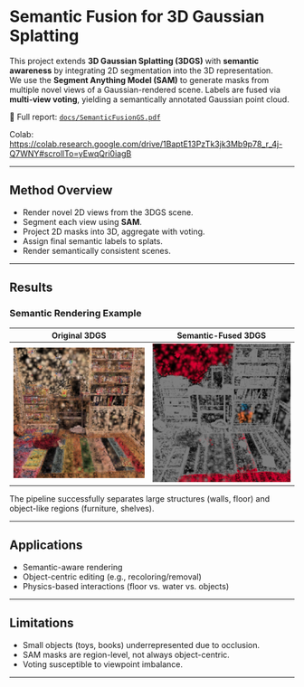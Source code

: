 # Semantic Fusion for 3D Gaussian Splatting

This project extends **3D Gaussian Splatting (3DGS)** with **semantic awareness** by integrating 2D segmentation into the 3D representation.  
We use the **Segment Anything Model (SAM)** to generate masks from multiple novel views of a Gaussian-rendered scene. Labels are fused via **multi-view voting**, yielding a semantically annotated Gaussian point cloud.

📄 Full report: [`docs/SemanticFusionGS.pdf`](docs/SemanticFusionGS.pdf)

Colab: https://colab.research.google.com/drive/1BaptE13PzTk3jk3Mb9p78_r_4j-Q7WNY#scrollTo=yEwqQri0iagB

---

## Method Overview
- Render novel 2D views from the 3DGS scene.  
- Segment each view using **SAM**.  
- Project 2D masks into 3D, aggregate with voting.  
- Assign final semantic labels to splats.  
- Render semantically consistent scenes.

---

## Results
### Semantic Rendering Example
| Original 3DGS | Semantic-Fused 3DGS |
|---------------|----------------------|
| ![](assets/example_original.png) | ![](assets/example_semantic.png) |

The pipeline successfully separates large structures (walls, floor) and object-like regions (furniture, shelves).

---

## Applications
- Semantic-aware rendering  
- Object-centric editing (e.g., recoloring/removal)  
- Physics-based interactions (floor vs. water vs. objects)

---

## Limitations
- Small objects (toys, books) underrepresented due to occlusion.  
- SAM masks are region-level, not always object-centric.  
- Voting susceptible to viewpoint imbalance.

---


